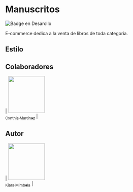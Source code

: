 # Manuscritos

![Badge en Desarollo](https://img.shields.io/badge/STATUS-EN%20DESAROLLO-green)

E-commerce dedica a la venta de libros de toda categoría.

## Estilo 

## Colaboradores
| [<img src="https://avatars.githubusercontent.com/u/111720722?v=4" width=115><br><sub>Cynthia Martínez</sub>](https://github.com/CynthMartz) |

## Autor

| [<img src="https://avatars.githubusercontent.com/u/115656708?v=4" width=115><br><sub>Kiara Mimbela</sub>](https://github.com/KiaraMimbela) |